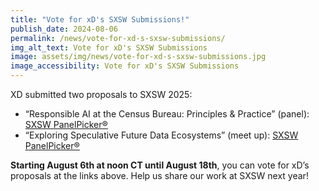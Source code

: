 ```yaml
---
title: "Vote for xD's SXSW Submissions!"
publish_date: 2024-08-06
permalink: /news/vote-for-xd-s-sxsw-submissions/
img_alt_text: Vote for xD's SXSW Submissions
image: assets/img/news/vote-for-xd-s-sxsw-submissions.jpg
image_accessibility: Vote for xD's SXSW Submissions
---
```

<p>
  XD submitted two proposals to SXSW 2025:
  <ul class="usa-list">
    <li>“Responsible AI at the Census Bureau: Principles & Practice” (panel):
      <a class="usa-link" href="https://panelpicker.sxsw.com/vote/148456" target="_blank">SXSW PanelPicker®</a>
    </li>
    <li>“Exploring Speculative Future Data Ecosystems” (meet up):
      <a class="usa-link" href="https://panelpicker.sxsw.com/vote/153942" target="_blank">SXSW PanelPicker®</a>
    </li>
  </ul>
  </p>
  <strong>Starting August 6th at noon CT until August 18th</strong>, you can vote for xD’s proposals at the links above. Help us share our work at SXSW next year!
